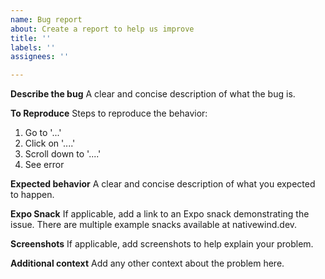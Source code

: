 ```yaml
---
name: Bug report
about: Create a report to help us improve
title: ''
labels: ''
assignees: ''

---
```


**Describe the bug**
A clear and concise description of what the bug is.

**To Reproduce**
Steps to reproduce the behavior:
1. Go to '...'
2. Click on '....'
3. Scroll down to '....'
4. See error

**Expected behavior**
A clear and concise description of what you expected to happen.

**Expo Snack**
If applicable, add a link to an Expo snack demonstrating the issue. There are multiple example snacks available at nativewind.dev.

**Screenshots**
If applicable, add screenshots to help explain your problem.

**Additional context**
Add any other context about the problem here.
